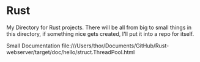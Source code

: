 # Rust
My Directory for Rust projects.
There will be all from big to small things in this directory, if something nice gets created, I'll put it into a repo for itself.

Small Documentation
file:///Users/thor/Documents/GitHub/Rust-webserver/target/doc/hello/struct.ThreadPool.html
